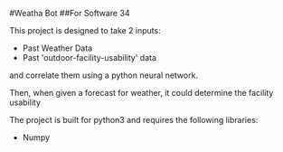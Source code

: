 #Weatha Bot
##For Software 34

This project is designed to take 2 inputs:
- Past Weather Data
- Past 'outdoor-facility-usability' data

and correlate them using a python neural network. 

Then, when given a forecast for weather, it could determine the facility usability


The project is built for python3 and requires the following libraries:
- Numpy
